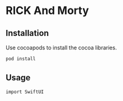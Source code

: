 # RICK And Morty

## Installation
Use cocoapods to install the cocoa libraries.

```bash
pod install
```

## Usage
```SwiftUI
import SwiftUI

